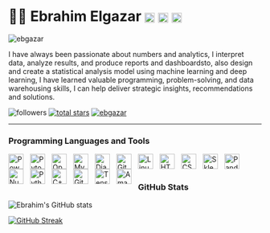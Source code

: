  # 🏂🏻 Ebrahim Elgazar  <a href="https://linkedin.com/in/ebgazar" target="blank"><img align="center" src="https://raw.githubusercontent.com/rahuldkjain/github-profile-readme-generator/master/src/images/icons/Social/linked-in-alt.svg" alt="ebgazar" height="20" width="20" /></a> <a href="https://stackoverflow.com/users/ebgazar" target="blank"><img align="center" src="https://raw.githubusercontent.com/rahuldkjain/github-profile-readme-generator/master/src/images/icons/Social/stack-overflow.svg" alt="ebgazar" height="20" width="20" /></a> <a href="https://kaggle.com/ebrahimelgazar" target="blank"><img align="center" src="https://raw.githubusercontent.com/rahuldkjain/github-profile-readme-generator/master/src/images/icons/Social/kaggle.svg" alt="ebrahimelgazar" height="20" width="20" /></a>
</p>

<p align="left">
<img src="https://komarev.com/ghpvc/?username=ebgazar&label=Profile%20views&color=0e75b6&style=flat" alt="ebgazar" /> 
</p>

I have always been passionate about numbers and analytics, I interpret data, analyze results, and produce reports and dashboardsto, also design and create a statistical analysis model using machine learning and deep learning, I have learned valuable programming, problem-solving, and data warehousing skills, I can help deliver strategic insights, recommendations and solutions.

<p align="left">
         <img alt="followers" title="Follow me on Github" src="https://custom-icon-badges.demolab.com/github/followers/EbGazar?color=236ad3&labelColor=1155ba&style=for-the-badge&logo=person-add&label=Follow&logoColor=white"/></a>
      <a href="https://github.com/EbGazar?tab=repositories&sort=stargazers">
         <img alt="total stars" title="Total stars on GitHub" src="https://custom-icon-badges.demolab.com/github/stars/EbGazar?color=55960c&style=for-the-badge&labelColor=488207&logo=star"/></a>
          <a href="https://twitter.com/ebgazar" target="blank"><img src="https://img.shields.io/twitter/follow/ebgazar?logo=twitter&style=for-the-badge" alt="ebgazar" /></a>

   </p>
   <p align="left">
  
---

### Programming Languages and Tools
 

 <img align="left" alt="Power BI" width="30px" style="padding-right:10px;" src="https://img.icons8.com/color/512/power-bi.png" />
 <img align="left" alt="Pytorch" width="30px" style="padding-right:10px;" src="https://www.vectorlogo.zone/logos/pytorch/pytorch-icon.svg" />
<img align="left" alt="OpenCV" width="30px" style="padding-right:10px;" src="https://img.icons8.com/color/512/opencv.png" />
<img align="left" alt="MySQL" width="30px" style="padding-right:10px;" src="https://img.icons8.com/color/512/mysql-logo.png" />
<img align="left" alt="Django" width="30px" style="padding-right:10px;" src="https://img.icons8.com/color/512/django.png" />
<img align="left" alt="Git" width="30px" style="padding-right:10px;" src="https://cdn.jsdelivr.net/gh/devicons/devicon/icons/git/git-original.svg" />
<img align="left" alt="Linux" width="30px" style="padding-right:10px;" src="https://cdn.jsdelivr.net/gh/devicons/devicon/icons/linux/linux-original.svg" />
<img align="left" alt="HTML" width="30px" style="padding-right:10px;" src="https://cdn.jsdelivr.net/gh/devicons/devicon/icons/html5/html5-plain.svg" />
<img align="left" alt="CSS" width="30px" style="padding-right:10px;" src="https://cdn.jsdelivr.net/gh/devicons/devicon/icons/css3/css3-plain.svg" />
<img align="left" alt="Sklearn" width="30px" style="padding-right:10px;" src="https://upload.wikimedia.org/wikipedia/commons/thumb/0/05/Scikit_learn_logo_small.svg/260px-Scikit_learn_logo_small.svg.png?20180808062052" />
<img align="left" alt="Pandas" width="30px" style="padding-right:10px;" src="https://img.icons8.com/color/512/pandas.png" />
<img align="left" alt="Numpy" width="30px" style="padding-right:10px;" src="https://img.icons8.com/color/512/numpy.png" />
<img align="left" alt="Python" width="30px" style="padding-right:10px;" src="https://cdn.jsdelivr.net/gh/devicons/devicon/icons/python/python-plain.svg" />
<img align="left" alt="C++" width="30px" style="padding-right:10px;" src="https://cdn.jsdelivr.net/gh/devicons/devicon/icons/cplusplus/cplusplus-line.svg" />
<img align="left" alt="GitHub" width="30px" style="padding-right:10px;" src="https://cdn.jsdelivr.net/gh/devicons/devicon/icons/github/github-original.svg" />
<img align="left" alt="Tensorflow" width="30px" style="padding-right:10px;" src="https://img.icons8.com/color/512/tensorflow.png" />
<img align="left" alt="Amazon AWS" width="30px" style="padding-right:10px;" src="https://img.icons8.com/color/512/amazon-web-services.png"/>
<br />

#

### GitHub Stats

![Ebrahim's GitHub stats](https://github-readme-stats.vercel.app/api?username=ebgazar&show_icons=true&theme=highcontrast)
 
[![GitHub Streak](https://streak-stats.demolab.com/?user=EbGazar&theme=highcontrast)](https://git.io/streak-stats)
